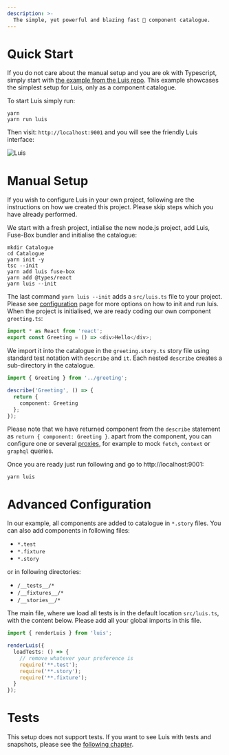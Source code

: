 ```yaml
---
description: >-
  The simple, yet powerful and blazing fast 🚀 component catalogue.
---
```


# Quick Start

If you do not care about the manual setup and you are ok with Typescript, simply start with [the example from the Luis repo](https://github.com/tomitrescak/luis/tree/master/src/examples/example). This example showcases the simplest setup for Luis, only as a component catalogue.

To start Luis simply run:

```
yarn
yarn run luis
```

Then visit: `http://localhost:9001` and you will see the friendly Luis interface:

![Luis](https://user-images.githubusercontent.com/2682705/53632273-9a082080-3c68-11e9-806a-52ee73e93b75.png)

# Manual Setup

If you wish to configure Luis in your own project, following are the instructions on how we created this project. Please skip steps which you have already performed.

We start with a fresh project, intialise the new node.js project, add Luis, Fuse-Box bundler and initialise the catalogue:

```
mkdir Catalogue
cd Catalogue
yarn init -y
tsc --init
yarn add luis fuse-box
yarn add @types/react
yarn luis --init
```

The last command `yarn luis --init` adds a `src/luis.ts` file to your project. Please see [configuration](#) page for more options on how to init and run luis. When the project is initialised, we are ready coding our own component `greeting.ts`:

```ts
import * as React from 'react';
export const Greeting = () => <div>Hello</div>;
```

We import it into the catalogue in the `greeting.story.ts` story file using standard test notation with `describe` and `it`. Each nested `describe` creates a sub-directory in the catalogue.

```ts
import { Greeting } from '../greeting';

describe('Greeting', () => {
  return {
    component: Greeting
  };
});
```

Please note that we have returned component from the `describe` statement as `return { component: Greeting }`. apart from the component, you can configure one or several [proxies](./proxy.md), for example to mock `fetch`, `context` or `graphql` queries.

Once you are ready just run following and go to http://localhost:9001:

```
yarn luis
```

# Advanced Configuration

In our example, all components are added to catalogue in `*.story` files. You can also add components in following files:

- `*.test`
- `*.fixture`
- `*.story`

or in following directories:

- `/__tests__/*`
- `/__fixtures__/*`
- `/__stories__/*`

The main file, where we load all tests is in the default location `src/luis.ts`, with the content below. Please add all your global imports in this file.

```ts
import { renderLuis } from 'luis';

renderLuis({
  loadTests: () => {
    // remove whatever your preference is
    require('**.test');
    require('**.story');
    require('**.fixture');
  }
});
```

# Tests

This setup does not support tests. If you want to see Luis with tests and snapshots, please see the [following chapter](test.md).
